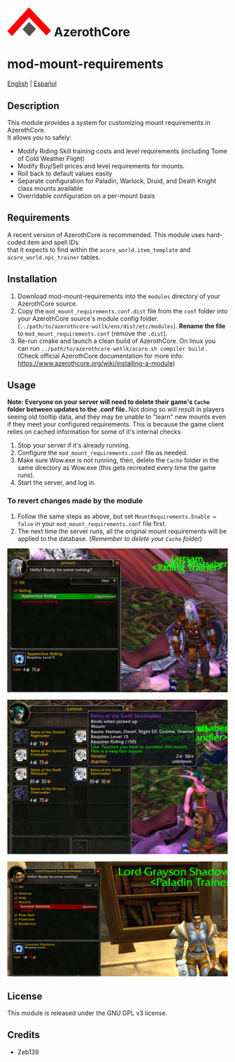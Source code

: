 # ![logo](https://raw.githubusercontent.com/azerothcore/azerothcore.github.io/master/images/logo-github.png) AzerothCore

# mod-mount-requirements

[English](README.md) | [Español](README_ES.md)  

## Description
This module provides a system for customizing mount requirements in AzerothCore.  
It allows you to safely:

* Modify Riding Skill training costs and level requirements (including Tome of Cold Weather Flight)
* Modify Buy/Sell prices and level requirements for mounts.  
* Roll back to default values easily
* Separate configuration for Paladin, Warlock, Druid, and Death Knight class mounts available
* Overridable configuration on a per-mount basis

## Requirements
A recent version of AzerothCore is recommended. This module uses hard-coded item and spell IDs  
that it expects to find within the `acore_world.item_template` and `acore_world.npc_trainer` tables.

## Installation
1. Download mod-mount-requirements into the `modules` directory of your AzerothCore source. 
2. Copy the `mod_mount_requirements.conf.dist` file from the `conf` folder into your AzerothCore source's module config folder. (`../path/to/azerothcore-wotlk/env/dist/etc/modules`). **Rename the file** to `mod_mount_requirements.conf` (remove the `.dist`).
3. Re-run cmake and launch a clean build of AzerothCore. On linux you can run `../path/to/azerothcore-wotlk/acore.sh compiler build` . (Check official AzerothCore documentation for more info: https://www.azerothcore.org/wiki/installing-a-module)

## Usage
**Note: Everyone on your server will need to delete their game's `Cache` folder between updates to the .conf file.** Not doing so will result in players seeing old tooltip data, and they may be unable to "learn" new mounts even if they meet your configured requirements. This is because the game client relies on cached information for some of it's internal checks.  

1. Stop your server if it's already running.  
2. Configure the `mod_mount_requirements.conf` file as needed.  
3. Make sure Wow.exe is not running, then, delete the `Cache` folder in the same directory as Wow.exe (this gets recreated every time the game runs).  
4. Start the server, and log in.  

### To revert changes made by the module  
1. Follow the same steps as above, but set `MountRequirements.Enable = false` in your `mod_mount_requirements.conf` file first.  
2. The next time the server runs, all the original mount requirements will be applied to the database. (*Remember to delete your `Cache` folder*)
  
![Image of custom Riding Skill requirements](https://raw.githubusercontent.com/zeb139/mod-mount-requirements/master/.github/images/custom_riding_skill_reqs.png)  

![Image of custom Mounts requirements](https://raw.githubusercontent.com/zeb139/mod-mount-requirements/master/.github/images/custom_racial_mounts_reqs.png)  

![Image of custom Class Mounts requirements](https://raw.githubusercontent.com/zeb139/mod-mount-requirements/master/.github/images/custom_class_mounts_reqs.png)

## License
This module is released under the GNU GPL v3 license.

## Credits
- Zeb139